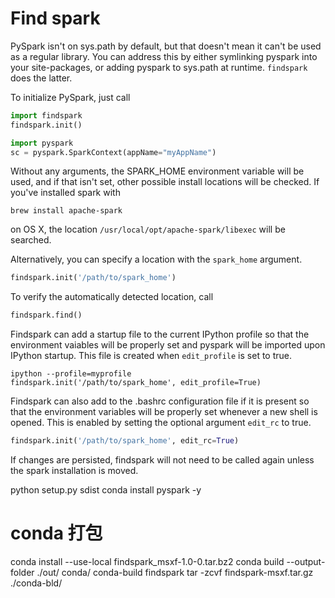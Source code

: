 
# Find spark

PySpark isn't on sys.path by default, but that doesn't mean it can't be used as a regular library.
You can address this by either symlinking pyspark into your site-packages,
or adding pyspark to sys.path at runtime. `findspark` does the latter.

To initialize PySpark, just call

```python
import findspark
findspark.init()

import pyspark
sc = pyspark.SparkContext(appName="myAppName")
```

Without any arguments, the SPARK_HOME environment variable will be used,
and if that isn't set, other possible install locations will be checked. If
you've installed spark with

    brew install apache-spark

on OS X, the location `/usr/local/opt/apache-spark/libexec` will be searched.

Alternatively, you can specify a location with the `spark_home` argument.

```python
findspark.init('/path/to/spark_home')
```

To verify the automatically detected location, call

```python
findspark.find()
```

Findspark can add a startup file to the current IPython profile so that the environment vaiables will be properly set and pyspark will be imported upon IPython startup. This file is created when `edit_profile` is set to true.

```
ipython --profile=myprofile
findspark.init('/path/to/spark_home', edit_profile=True)
```

Findspark can also add to the .bashrc configuration file if it is present so that the environment variables will be properly set whenever a new shell is opened. This is enabled by setting the optional argument `edit_rc` to true.

```python
findspark.init('/path/to/spark_home', edit_rc=True)
```

If changes are persisted, findspark will not need to be called again unless the spark installation is moved.

python setup.py sdist
conda install pyspark -y

# conda 打包
conda install --use-local findspark_msxf-1.0-0.tar.bz2
conda build --output-folder ./out/ conda/
conda-build findspark
tar -zcvf findspark-msxf.tar.gz ./conda-bld/